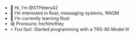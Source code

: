 - 👋 Hi, I’m @STPeters42
- 👀 I’m interested in Rust, messaging systems, WASM
- 🌱 I’m currently learning Rust
- 😄 Pronouns: he/him/they
- ⚡ Fun fact: Started programming with a TRS-80 Model III

<!---
STPeters42/STPeters42 is a ✨ special ✨ repository because its `README.md` (this file) appears on your GitHub profile.
You can click the Preview link to take a look at your changes.
--->
